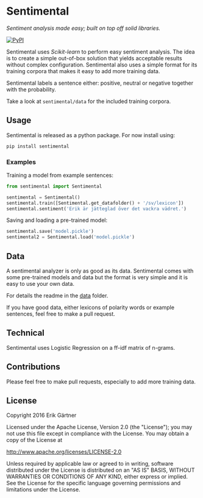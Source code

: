 # Sentimental
*Sentiment analysis made easy; built on top off solid libraries.*

[![PyPI](https://img.shields.io/pypi/v/sentimental.svg)](https://pypi.python.org/pypi/sentimental)

Sentimental uses *Scikit-learn* to perform easy sentiment analysis. The idea is to create a simple out-of-box solution that yields acceptable results without complex configuration. Sentimental also uses a simple format for its training corpora that makes it easy to add more training data.

Sentimental labels a sentence either: positive, neutral or negative together with the probability.

Take a look at `sentimental/data` for the included training corpora.

## Usage
Sentimental is released as a python package. For now install using:
```bash
pip install sentimental
```

### Examples
Training a model from example sentences:

```python
from sentimental import Sentimental

sentimental = Sentimental()
sentimental.train([Sentimental.get_datafolder() + '/sv/lexicon'])
sentimental.sentiment('Erik är jätteglad över det vackra vädret.')
```

Saving and loading a pre-trained model:

```python
sentimental.save('model.pickle')
sentimental2 = Sentimental.load('model.pickle')
```

## Data
A sentimental analyzer is only as good as its data. Sentimental comes with some pre-trained models and data but the format is very simple and it is easy to use your own data.

For details the readme in the [data](https://github.com/ErikGartner/sentimental/tree/master/sentimental/data) folder.

If you have good data, either lexicons of polarity words or example sentences, feel free to make a pull request.

## Technical
Sentimental uses Logistic Regression on a ff-idf matrix of n-grams.

## Contributions
Please feel free to make pull requests, especially to add more training data.

## License
Copyright 2016 Erik Gärtner

Licensed under the Apache License, Version 2.0 (the "License");
you may not use this file except in compliance with the License.
You may obtain a copy of the License at

http://www.apache.org/licenses/LICENSE-2.0

Unless required by applicable law or agreed to in writing, software
distributed under the License is distributed on an "AS IS" BASIS,
WITHOUT WARRANTIES OR CONDITIONS OF ANY KIND, either express or implied.
See the License for the specific language governing permissions and
limitations under the License.

